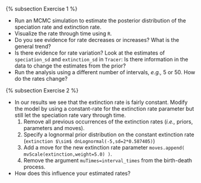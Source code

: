 {% subsection Exercise 1 %}

- Run an MCMC simulation to estimate the posterior distribution of the speciation rate and extinction rate.
- Visualize the rate through time using `R`.
- Do you see evidence for rate decreases or increases? What is the general trend?
- Is there evidence for rate variation? Look at the estimates of `speciation_sd` and `extinction_sd` in `Tracer`: Is there information in the data to change the estimates from the prior?
- Run the analysis using a different number of intervals, *e.g.,* 5 or 50. How do the rates change?


{% subsection Exercise 2 %}

- In our results we see that the extinction rate is fairly constant. Modify the model by using a constant-rate for the extinction rate parameter but still let the speciation rate vary through time.
	1. Remove all previous occurrences of the extinction rates (*i.e.,* priors, parameters and moves).
	2. Specify a lognormal prior distribution on the constant extinction rate (`extinction $\sim$ dnLognormal(-5,sd=2*0.587405)`)
	3. Add a move for the new extinction rate parameter `moves.append( mvScale(extinction,weight=5.0) )`.
	4. Remove the argument `muTimes=interval_times` from the birth-death process.
- How does this influence your estimated rates?


